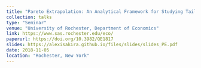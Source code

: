 ```yaml
---
title: "Pareto Extrapolation: An Analytical Framework for Studying Tail Inequality"
collection: talks
type: "Seminar"
venue: "University of Rochester, Department of Economics"
link: https://www.sas.rochester.edu/eco/
paperurl: https://doi.org/10.3982/QE1817
slides: https://alexisakira.github.io/files/slides/slides_PE.pdf
date: 2018-11-05
location: "Rochester, New York"
---
```

